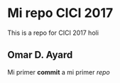 # Mi repo CICI 2017 
This is a repo for CICI 2017 holi

## Omar D. Ayard

Mi primer **commit** a mi primer *repo*